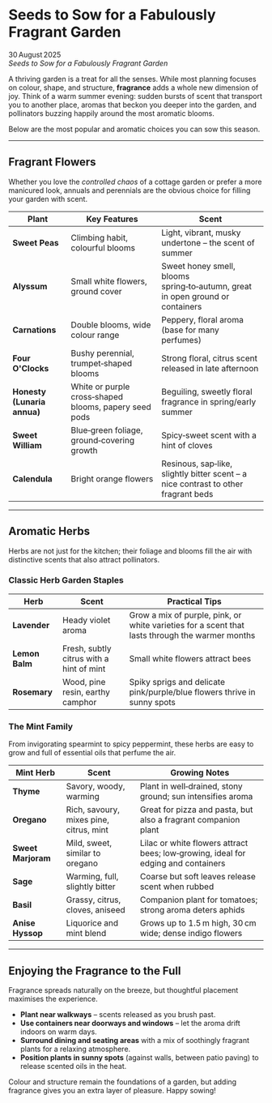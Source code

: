 # Seeds to Sow for a Fabulously Fragrant Garden

30 August 2025  
*Seeds to Sow for a Fabulously Fragrant Garden*

A thriving garden is a treat for all the senses. While most planning focuses on colour, shape, and structure, **fragrance** adds a whole new dimension of joy. Think of a warm summer evening: sudden bursts of scent that transport you to another place, aromas that beckon you deeper into the garden, and pollinators buzzing happily around the most aromatic blooms.  

Below are the most popular and aromatic choices you can sow this season.

---

## Fragrant Flowers

Whether you love the *controlled chaos* of a cottage garden or prefer a more manicured look, annuals and perennials are the obvious choice for filling your garden with scent.

| **Plant** | **Key Features** | **Scent** |
|-----------|------------------|-----------|
| **Sweet Peas** | Climbing habit, colourful blooms | Light, vibrant, musky undertone – the scent of summer |
| **Alyssum** | Small white flowers, ground cover | Sweet honey smell, blooms spring‑to‑autumn, great in open ground or containers |
| **Carnations** | Double blooms, wide colour range | Peppery, floral aroma (base for many perfumes) |
| **Four O'Clocks** | Bushy perennial, trumpet‑shaped blooms | Strong floral, citrus scent released in late afternoon |
| **Honesty (Lunaria annua)** | White or purple cross‑shaped blooms, papery seed pods | Beguiling, sweetly floral fragrance in spring/early summer |
| **Sweet William** | Blue‑green foliage, ground‑covering growth | Spicy‑sweet scent with a hint of cloves |
| **Calendula** | Bright orange flowers | Resinous, sap‑like, slightly bitter scent – a nice contrast to other fragrant beds |

---

## Aromatic Herbs

Herbs are not just for the kitchen; their foliage and blooms fill the air with distinctive scents that also attract pollinators.

### Classic Herb Garden Staples

| **Herb** | **Scent** | **Practical Tips** |
|----------|-----------|--------------------|
| **Lavender** | Heady violet aroma | Grow a mix of purple, pink, or white varieties for a scent that lasts through the warmer months |
| **Lemon Balm** | Fresh, subtly citrus with a hint of mint | Small white flowers attract bees |
| **Rosemary** | Wood, pine resin, earthy camphor | Spiky sprigs and delicate pink/purple/blue flowers thrive in sunny spots |

### The Mint Family  
From invigorating spearmint to spicy peppermint, these herbs are easy to grow and full of essential oils that perfume the air.

| **Mint Herb** | **Scent** | **Growing Notes** |
|---------------|-----------|-------------------|
| **Thyme** | Savory, woody, warming | Plant in well‑drained, stony ground; sun intensifies aroma |
| **Oregano** | Rich, savoury, mixes pine, citrus, mint | Great for pizza and pasta, but also a fragrant companion plant |
| **Sweet Marjoram** | Mild, sweet, similar to oregano | Lilac or white flowers attract bees; low‑growing, ideal for edging and containers |
| **Sage** | Warming, full, slightly bitter | Coarse but soft leaves release scent when rubbed |
| **Basil** | Grassy, citrus, cloves, aniseed | Companion plant for tomatoes; strong aroma deters aphids |
| **Anise Hyssop** | Liquorice and mint blend | Grows up to 1.5 m high, 30 cm wide; dense indigo flowers |

---

## Enjoying the Fragrance to the Full

Fragrance spreads naturally on the breeze, but thoughtful placement maximises the experience.

- **Plant near walkways** – scents released as you brush past.
- **Use containers near doorways and windows** – let the aroma drift indoors on warm days.
- **Surround dining and seating areas** with a mix of soothingly fragrant plants for a relaxing atmosphere.
- **Position plants in sunny spots** (against walls, between patio paving) to release scented oils in the heat.

Colour and structure remain the foundations of a garden, but adding fragrance gives you an extra layer of pleasure. Happy sowing!